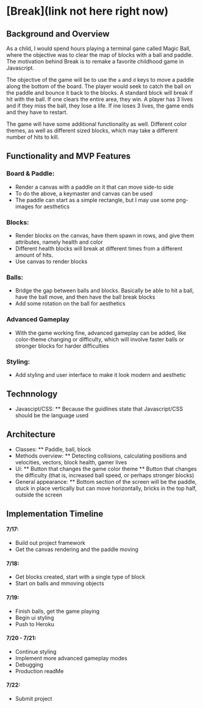 # [Break](link not here right now)

## Background and Overview
As a child, I would spend hours playing a terminal gane called Magic Ball, where the objective was to clear the map of blocks with a ball and paddle. The motivation behind Break is to remake a favorite childhood game in Javascript.

The objective of the game will be to use the ```a``` and ```d``` keys to move a paddle along the bottom of the board. The player would seek to catch the ball on the paddle and bounce it back to the blocks. A standard block will break if hit with the ball. If one clears the entire area, they win. A player has 3 lives and if they miss the ball, they lose a life. If ine loses 3 lives, the game ends and they have to restart. 

The game will have some additional functionality as well. Different color themes, as well as different sized blocks, which may take a different number of hits to kill.

## Functionality and MVP Features
### Board & Paddle:
* Render a canvas with a paddle on it that can move side-to side
* To do the above, a keymaster and canvas can be used
* The paddle can start as a simple rectangle, but I may use some png-images for aesthetics

### Blocks:
* Render blocks on the canvas, have them spawn in rows, and give them attributes, namely health and color
* Different health blocks will break at different times from a different amount of hits.
* Use canvas to render blocks

### Balls:
* Bridge the gap between balls and blocks. Basically be able to hit a ball, have the ball move, and then have the ball break blocks
* Add some rotation on the ball for aesthetics

### Advanced Gameplay
* With the game working fine, advanced gameplay can be added, like color-theme changing or difficulty, which will involve faster balls or stronger blocks for harder difficulties

### Styling:
* Add styling and user interface to make it look modern and aesthetic

## Technnology
* Javascipt/CSS: 
  ** Because the guidlines state that Javascript/CSS should be the language used
  
## Architecture
 * Classes:
  ** Paddle, ball, block
 * Methods overview:
  ** Detecting collisions, calculating positions and velocities, vectors, block health, gamer lives
 * Ui:
  ** Button that changes the game color theme
  ** Button that changes the difficulty (that is, increased ball speed, or perhaps stronger blocks)
 * General appearance:
  ** Bottom section of the screen will be the paddle, stuck in place vertically but can move horizontally, bricks in the top half, outside      the screen 
  
## Implementation Timeline
#### 7/17:
* Build out project framework
* Get the canvas rendering and the paddle moving
   
#### 7/18:
  * Get blocks created, start with a single type of block
  * Start on balls and mmoving objects
  
#### 7/19:
  * Finish balls, get the game playing
  * Begin ui styling
  * Push to Heroku
  
#### 7/20 - 7/21:
  * Continue styling
  * Implement more advanced gameplay modes
  * Debugging
  * Production readMe
  
#### 7/22:
* Submit project

